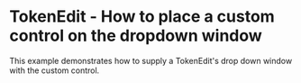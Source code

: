 # TokenEdit - How to place a custom control on the dropdown window


<p>This example demonstrates how to supply a TokenEdit's drop down window with the custom control.  </p>

<br/>


